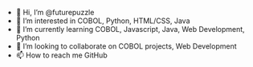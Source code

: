 - 👋 Hi, I’m @futurepuzzle
- 👀 I’m interested in COBOL, Python, HTML/CSS, Java
- 🌱 I’m currently learning COBOL, Javascript, Java, Web Development, Python
- 💞️ I’m looking to collaborate on COBOL projects, Web Development
- 📫 How to reach me GitHub

<!---
futurepuzzle/futurepuzzle is a ✨ special ✨ repository because its `README.md` (this file) appears on your GitHub profile.
You can click the Preview link to take a look at your changes.
--->
